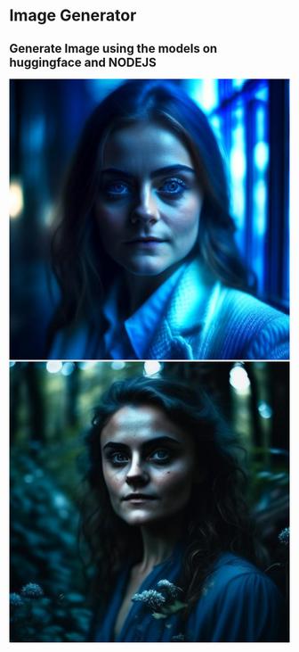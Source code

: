 # Image Generator

## Generate Image using the models on huggingface and NODEJS

![image1](image29559.288239464808.png)
![image2](image32299.782316023506.png)
